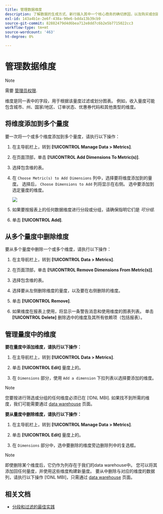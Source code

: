```yaml
---
title: 管理数据维度
description: 了解数据的生成方式、新行插入其中一个核心商务的确切原因，以及购买或创建帐户等操作如何记录到商务数据库中。
exl-id: 143a4b1e-2e6f-438a-90e6-bdda13b39cb9
source-git-commit: 82882479d4d6bea712e8dd7c6b2e5b7715022cc3
workflow-type: tm+mt
source-wordcount: '463'
ht-degree: 0%

---
```


# 管理数据维度

>[!NOTE]
>
>需要 [管理员权限](../../administrator/user-management/user-management.md).

维度是同一表中的字段，用于根据该量度过滤或划分图表。 例如，收入量度可能包含城市、州、国家/地区、订单状态、优惠券代码和其他类型的维度。

## 将维度添加到多个量度

要一次将一个或多个维度添加到多个量度，请执行以下操作：

1. 在主导航栏上，转到 **[!UICONTROL Manage Data > Metrics]**.

1. 在页面顶部，单击 **[!UICONTROL Add Dimensions To Metric(s)]**.

1. 选择包含维的表。

1. 在 `Choose Metric(s) to Add Dimensions` 列中，选择要将维度添加到的量度。 选择后， `Choose Dimensions to Add` 列将显示在右侧。 选中要添加到选定量度的维度。

   ![](../../assets/Add_Dimensions.png)

1. 如果要按报表上的任何数据维度进行分段或分组，请确保指明它们是 _可分组_.

1. 单击 **[!UICONTROL Add]**.

## 从多个量度中删除维度

要从多个量度中删除一个或多个维度，请执行以下操作：

1. 在主导航栏上，转到 **[!UICONTROL Data > Metrics]**.

1. 在页面顶部，单击 **[!UICONTROL Remove Dimensions From Metric(s)]**.

1. 选择包含维的表。

1. 选择要从左侧删除维度的量度，以及要在右侧删除的维度。

1. 单击 **[!UICONTROL Remove]**.

1. 如果维度在报表上使用，将显示一条警告消息和使用维度的图表列表。 单击 **[!UICONTROL Delete]** 删除选中的维度及其所有依赖项（包括报表）。

## 管理量度中的维度

**要在量度中添加维度，请执行以下操作：**

1. 在主导航栏上，转到 **[!UICONTROL Data > Metrics]**.

1. 单击 **[!UICONTROL Edit]** 量度上的。

1. 在 `Dimensions` 部分，使用 `Add a dimension` 下拉列表以选择要添加的维度。

>[!NOTE]
>
>您要按进行筛选或分组的任何维度必须已在 [!DNL MBI]. 如果找不到所需的维度，我们可能需要通过 [data warehouse](../data-warehouse-mgr/tour-dwm.md) 页面。


**要从量度中删除维度，请执行以下操作：**

1. 在主导航栏上，转到 **[!UICONTROL Manage Data > Metrics]**.

1. 单击 **[!UICONTROL Edit]** 量度上的。

1. 在 `Dimensions` 部分中，选中要删除的维度旁边删除列中的复选框。

>[!NOTE]
>
>即使删除某个维度后，它仍作为列存在于我们的data warehouse中。 您可以将其添加回任何量度，并使用这些维度构建新量度。 要从中删除与对应的维度的数据列，请执行以下操作 [!DNL MBI]，只需通过 [data warehouse](../data-warehouse-mgr/tour-dwm.md) 页面。

## 相关文档

* [分段和过滤的最佳实践](../../best-practices/segment-filter.md)
